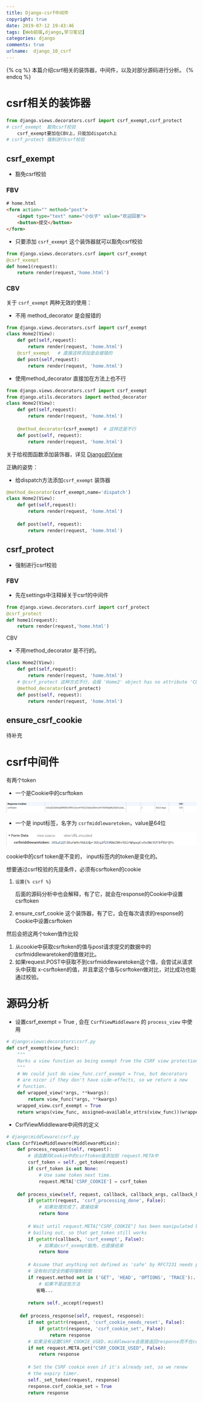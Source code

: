 ```yaml
---
title: Django-csrf中间件
copyright: true
date: 2019-07-12 19:43:46
tags: [Web前端,django,学习笔记]
categories: django
comments: true
urlname:  django_10_csrf
---
```




{% cq %} 本篇介绍csrf相关的装饰器，中间件，以及对部分源码进行分析。 {% endcq %}

<!--more-->





# csrf相关的装饰器

```python
from django.views.decorators.csrf import csrf_exempt,csrf_protect
# csrf_exempt  豁免csrf校验
	csrf_exempt要加在CBV上，只能加dispatch上
# csrf_protect 强制进行csrf校验	
```

## csrf_exempt

-  豁免csrf校验

### FBV

```html
# home.html
<form action="" method="post">
    <input type="text" name="小伙子" value="欢迎回家">
    <button>提交</button>
</form>
```

- 只要添加 `csrf_exempt` 这个装饰器就可以豁免csrf校验

```python
from django.views.decorators.csrf import csrf_exempt
@csrf_exempt
def home1(request):    
    return render(request,'home.html')
```



### CBV

关于 `csrf_exempt`  两种无效的使用：

- 不用 method_decorator 是会报错的

```python
from django.views.decorators.csrf import csrf_exempt
class Home2(View):
    def get(self,request):
        return render(request, 'home.html')
    @csrf_exempt   # 直接这样添加是会报错的
    def post(self,request):
        return render(request, 'home.html')    
```

- 使用method_decorator 直接加在方法上也不行

```python
from django.views.decorators.csrf import csrf_exempt
from django.utils.decorators import method_decorator
class Home2(View):
    def get(self,request):
        return render(request, 'home.html')

    @method_decorator(csrf_exempt)  # 这样还是不行
    def post(self, request):
        return render(request, 'home.html')
```

关于给视图函数添加装饰器，详见 [Django的View](https://atlasnq.github.io/django/20190704-django_5.html)

正确的姿势：

- 给dispatch方法添加`csrf_exempt`  装饰器

```python
@method_decorator(csrf_exempt,name='dispatch')
class Home2(View):
    def get(self,request):
        return render(request, 'home.html')

    def post(self, request):
        return render(request, 'home.html')
```



## csrf_protect

- 强制进行csrf校验

### FBV

- 先在settings中注释掉关于csrf的中间件

```python
from django.views.decorators.csrf import csrf_protect
@csrf_protect
def home1(request):
    return render(request,'home.html')
```



CBV

- 不用method_decorator 是不行的。

```python
class Home2(View):
    def get(self,request):
        return render(request, 'home.html')
    # @csrf_protect 这种方式不行，会报 'Home2' object has no attribute 'COOKIES'
    @method_decorator(csrf_protect)
    def post(self, request):
        return render(request, 'home.html')
```



## ensure_csrf_cookie

待补充



# csrf中间件

有两个token

- 一个是Cookie中的csrftoken

![csrftoken](Django-csrf中间件/csrftoken.png)

- 一个是 input标签，名字为 `csrfmiddlewaretoken`，value是64位

![csrfmiddlewaretoken](Django-csrf中间件/csrfmiddlewaretoken.png)

cookie中的csrf token是不变的， input标签内的token是变化的。



想要通过csrf校验的先提条件，必须有csrftoken的cookie

1. ```
   设置{% csrf %} 
   ```

   后面的源码分析中也会解释，有了它，就会在response的Cookie中设置csrftoken

2. ensure_csrf_cookie 这个装饰器，有了它，会在每次请求的response的Cookie中设置csrftoken

   

然后会把这两个token值作比较

1. 从cookie中获取csrftoken的值与post请求提交的数据中的csrfmiddlewaretoken的值做对比。
2. 如果request.POST中获取不到csrfmiddlewaretoken这个值，会尝试从请求头中获取 x-csrftoken的值，并且拿这个值与csrftoken做对比，对比成功也能通过校验。



# 源码分析



- 设置csrf_exempt = True , 会在 `CsrfViewMiddleware` 的 `process_view` 中使用

```python
# django\views\decorators\csrf.py
def csrf_exempt(view_func):
    """
    Marks a view function as being exempt from the CSRF view protection.
    """
    # We could just do view_func.csrf_exempt = True, but decorators
    # are nicer if they don't have side-effects, so we return a new
    # function.
    def wrapped_view(*args, **kwargs):
        return view_func(*args, **kwargs)
    wrapped_view.csrf_exempt = True    
    return wraps(view_func, assigned=available_attrs(view_func))(wrapped_view)
```

- CsrfViewMiddleware中间件的定义

```python
# django\middleware\csrf.py
class CsrfViewMiddleware(MiddlewareMixin):
    def process_request(self, request):
        # 该函数将Cookie中的csrftoken值添加到 request.META中
        csrf_token = self._get_token(request)
        if csrf_token is not None:
            # Use same token next time.
            request.META['CSRF_COOKIE'] = csrf_token
            
    def process_view(self, request, callback, callback_args, callback_kwargs):
        if getattr(request, 'csrf_processing_done', False):
            # 如果处理完成了，直接结束
            return None

        # Wait until request.META["CSRF_COOKIE"] has been manipulated before
        # bailing out, so that get_token still works
        if getattr(callback, 'csrf_exempt', False):
            # 如果由csrf_exempt豁免，也直接结束
            return None

        # Assume that anything not defined as 'safe' by RFC7231 needs protection
        # 没有标识安全的都将强制校验
        if request.method not in ('GET', 'HEAD', 'OPTIONS', 'TRACE'):...   
            # 如果不是这些方法
           省略...

        return self._accept(request)

     def process_response(self, request, response):
        if not getattr(request, 'csrf_cookie_needs_reset', False):
            if getattr(response, 'csrf_cookie_set', False):
                return response
        # 如果没有设置CSRF_COOKIE_USED，middleware会直接返回response而不在cookie里设置csrftoken。
        if not request.META.get("CSRF_COOKIE_USED", False):
            return response

        # Set the CSRF cookie even if it's already set, so we renew
        # the expiry timer.
        self._set_token(request, response)
        response.csrf_cookie_set = True
        return response
```

